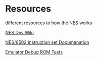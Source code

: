 # Resources

different resources to how the NES works

<a href=https://www.nesdev.org/wiki/Nesdev_Wiki>NES Dev Wiki </a>

<a href=https://www.nesdev.org/obelisk-6502-guide/reference.html#DEX> NES/6502 Instruction set Documenation </a>

<a href=https://www.nesdev.org/wiki/Emulator_tests> Emulator Debug ROM Tests </a>
